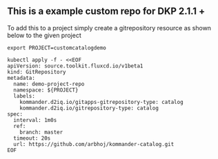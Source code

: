 ## This is a example custom repo for DKP 2.1.1 +

To add this to a project simply create a gitrepository resource as shown below to the given project

```
export PROJECT=customcatalogdemo

kubectl apply -f - <<EOF
apiVersion: source.toolkit.fluxcd.io/v1beta1
kind: GitRepository
metadata:
  name: demo-project-repo
  namespace: ${PROJECT}
  labels:
    kommander.d2iq.io/gitapps-gitrepository-type: catalog
    kommander.d2iq.io/gitrepository-type: catalog
spec:
  interval: 1m0s
  ref:
    branch: master
  timeout: 20s
  url: https://github.com/arbhoj/kommander-catalog.git
EOF

``` 
